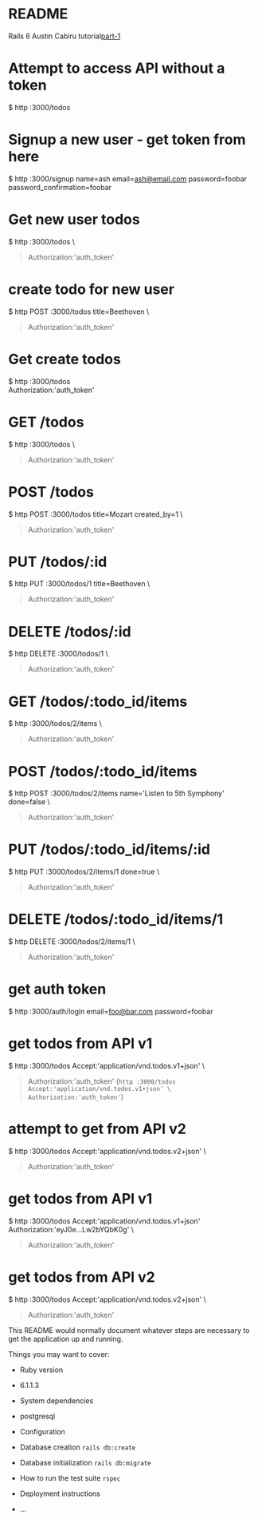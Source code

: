 # README
 Rails 6
 Austin Cabiru tutorial[part-1](https://www.digitalocean.com/community/tutorials/build-a-restful-json-api-with-rails-5-part-one)


# Attempt to access API without a token
$ http :3000/todos
# Signup a new user - get token from here
$ http :3000/signup name=ash email=ash@email.com password=foobar password_confirmation=foobar
# Get new user todos
$ http :3000/todos \
> Authorization:'auth_token'
# create todo for new user
$ http POST :3000/todos title=Beethoven \
> Authorization:'auth_token'
# Get create todos
$ http :3000/todos \
Authorization:'auth_token'

# GET /todos
$ http :3000/todos \
> Authorization:'auth_token'
# POST /todos
$ http POST :3000/todos title=Mozart created_by=1 \
> Authorization:'auth_token'
# PUT /todos/:id
$ http PUT :3000/todos/1 title=Beethoven \
> Authorization:'auth_token'
# DELETE /todos/:id
$ http DELETE :3000/todos/1 \
> Authorization:'auth_token'

# GET /todos/:todo_id/items
$ http :3000/todos/2/items \
> Authorization:'auth_token'
# POST /todos/:todo_id/items
$ http POST :3000/todos/2/items name='Listen to 5th Symphony' done=false \
> Authorization:'auth_token'
# PUT /todos/:todo_id/items/:id
$ http PUT :3000/todos/2/items/1 done=true \
> Authorization:'auth_token'
# DELETE /todos/:todo_id/items/1
$ http DELETE :3000/todos/2/items/1 \
> Authorization:'auth_token'

# get auth token
$ http :3000/auth/login email=foo@bar.com password=foobar
# get todos from API v1
$ http :3000/todos Accept:'application/vnd.todos.v1+json' \
> Authorization:'auth_token'
(`http :3000/todos Accept:'application/vnd.todos.v1+json' \
> Authorization:'auth_token'`)
# attempt to get from API v2
$ http :3000/todos Accept:'application/vnd.todos.v2+json' \
> Authorization:'auth_token'

# get todos from API v1
$ http :3000/todos Accept:'application/vnd.todos.v1+json' Authorization:'eyJ0e...Lw2bYQbK0g' \
> Authorization:'auth_token'
# get todos from API v2
$ http :3000/todos Accept:'application/vnd.todos.v2+json' \
> Authorization:'auth_token'


This README would normally document whatever steps are necessary to get the
application up and running.

Things you may want to cover:

* Ruby version
 - 6.1.1.3

* System dependencies

 - postgresql

* Configuration

* Database creation
`rails db:create`

* Database initialization
`rails db:migrate`

* How to run the test suite
`rspec`

* Deployment instructions

* ...
